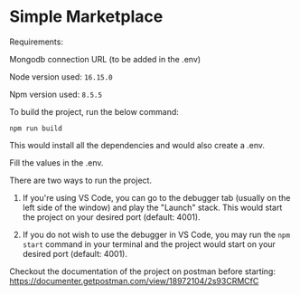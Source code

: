 # Simple Marketplace

Requirements:

Mongodb connection URL (to be added in the .env)

Node version used: `16.15.0`

Npm version used: `8.5.5`

To build the project, run the below command:
```
npm run build
```

This would install all the dependencies and would also create a .env.

Fill the values in the .env.

There are two ways to run the project.

1. If you're using VS Code, you can go to the debugger tab (usually on the left side of the window) and play the "Launch" stack. This would start the project on your desired port (default: 4001).

2. If you do not wish to use the debugger in VS Code, you may run the `npm start` command in your terminal and the project would start on your desired port (default: 4001).

Checkout the documentation of the project on postman before starting:
https://documenter.getpostman.com/view/18972104/2s93CRMCfC